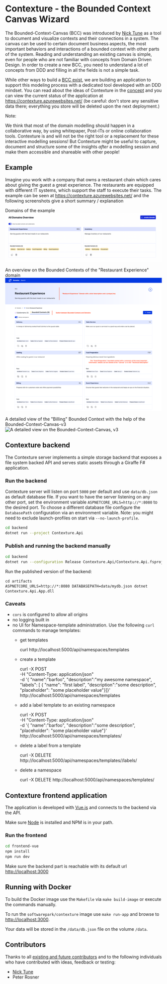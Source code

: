 # Contexture - the Bounded Context Canvas Wizard

The Bounded-Context-Canvas (BCC) was introduced by [Nick Tune](https://medium.com/nick-tune-tech-strategy-blog/bounded-context-canvas-v2-simplifications-and-additions-229ed35f825f) as a tool to document and visualize contexts and their connections in a system.
The canvas can be used to certain document business aspects, the most important behaviors and interactions of a bounded context with other parts of the system.
Reading and understanding an existing canvas is simple, even for people who are not familiar with concepts from Domain Driven Design.
In order to create a new BCC, you need to understand a lot of concepts from DDD and filling in all the fields is not a simple task.

While other ways to build a [BCC exist](https://github.com/ddd-crew/bounded-context-canvas), we are building an application to support this modeling process with a dedicated tool developed with an DDD mindset.
You can read about the ideas of Contexture in the [concept](./concept.md) and you can view the current status of the application at <https://contexture.azurewebsites.net/> (be careful: don't store any sensitive data there; everything you store will be deleted upon the next deployment.)

Note:

We think that most of the domain modelling should happen in a collaborative way, by using whitepaper, Post-ITs or online collaboration tools.
Contexture is and will not be the right tool or a replacement for these interactive modelling sessions!
But Contexture might be useful to capture, document and structure some of the insights *after* a modelling session and make them accessible and shareable with other people!

## Example

Imagine you work with a company that owns a restaurant chain which cares about giving the guest a great experience.
The restaurants are equipped with different IT systems, which support the staff to execute their tasks.
The example can be seen at <https://contexture.azurewebsites.net/> and the following screenshots give a short summary / explanation

Domains of the example
![Overview on the domains of the example](example/DomainsOverview.png)

An overview on the Bounded Contexts of the "Restaurant Experience" domain
![An overview on the Bounded Contexts of a domain](example/DomainOverview.png)

A detailed view of the "Billing" Bounded Context with the help of the Bounded-Context-Canvas-v3
![A detailed view on the Bounded-Context-Canvas, v3](example/CanvasV3Overview.png)

## Contexture backend

The Contexture server implements a simple storage backend that exposes a file system backed API and serves static assets through a Giraffe F# application.

### Run the backend

Contexture server will listen on port `5000` per default and use `data/db.json` as default database file.
If you want to have the server listening on any other port, set the environment variable `ASPNETCORE_URLS=http://*:8080` to the desired port.
To choose a different database file configure the `DatabasePath` configuration via an environment variable.
Note: you might need to exclude launch-profiles on start via `--no-launch-profile`.

```bash
cd backend
dotnet run --project Contexture.Api
```

### Publish and running the backend manually

```bash
cd backend
dotnet run --configuration Release Contexture.Api/Contexture.Api.fsproj --output artifacts
```

Run the published version of the backend:
```
cd artifacts
ASPNETCORE_URLS=http://*:8080 DATABASEPATH=data/mydb.json dotnet Contexture.Api.App.dll
```

### Caveats

- `cors` is configured to allow all origins
- no logging built in
- no UI for Namespace-template administration.
  Use the following `curl` commands to manage templates:
    - get templates

        curl http://localhost:5000/api/namespaces/templates

    - create a template

        curl -X POST \
            -H "Content-Type: application/json" \
            -d '{ "name":"barfoo", "description":"my awesome namespace", "labels": [ { "name": "first label", "description":"some description", "placeholder": "some placeholder value"}]}' \
            http://localhost:5000/api/namespaces/templates

    - add a label template to an existing namespace

        curl -X POST \
            -H "Content-Type: application/json" \
            -d '{ "name":"barfoo", "description":"some description", "placeholder": "some placeholder value"}' \
            http://localhost:5000/api/namespaces/templates/<template-id>

    - delete a label from a template

        curl -X DELETE http://localhost:5000/api/namespaces/templates/<template-id>/labels/<label-id>

    - delete a namespace

        curl -X DELETE http://localhost:5000/api/namespaces/templates/<template-id>

## Contexture frontend application

The application is developed with [Vue.js](https://vuejs.org/) and connects to the backend via the API.

Make sure [Node](https://nodejs.org/en/) is installed and NPM is in your path.

### Run the frontend

```bash
cd frontend-vue
npm install
npm run dev
```

Make sure the backend part is reachable with its default url <http://localhost:3000>

## Running with Docker

To build the Docker image use the `Makefile` via `make build-image` or execute the commands manually.

To run the `softwarepark/contexture` image use `make run-app` and browse to <http://localhost:3000>.

Your data will be stored in the `/data/db.json` file on the volume `/data`.

## Contributors

Thanks to all [existing and future contributors](https://github.com/Softwarepark/Contexture/graphs/contributors) and to the following individuals who have contributed with ideas, feedback or testing:

- [Nick Tune](https://github.com/NTCoding)
- Peter Rosner
